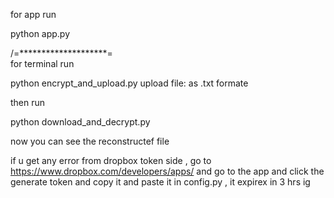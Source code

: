 for app run

python app.py


/=********************=\
for terminal run

python encrypt_and_upload.py
  upload file:  as .txt formate

then run

python download_and_decrypt.py


now you can see the reconstructef file

if u get any error from dropbox token side , go to https://www.dropbox.com/developers/apps/ 
and go to the app and click the generate token and copy it and paste it in config.py , 
it expirex in 3 hrs ig
